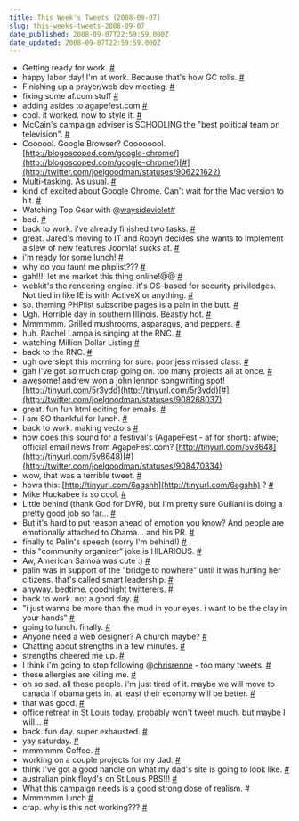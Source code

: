 ```yaml
---
title: This Week's Tweets (2008-09-07)
slug: this-weeks-tweets-2008-09-07
date_published: 2008-09-07T22:59:59.000Z
date_updated: 2008-09-07T22:59:59.000Z
---
```


- Getting ready for work. [#](http://twitter.com/joelgoodman/statuses/905688551)
- happy labor day! I'm at work. Because that's how GC rolls. [#](http://twitter.com/joelgoodman/statuses/905701787)
- Finishing up a prayer/web dev meeting. [#](http://twitter.com/joelgoodman/statuses/905808550)
- fixing some af.com stuff [#](http://twitter.com/joelgoodman/statuses/905849509)
- adding asides to agapefest.com [#](http://twitter.com/joelgoodman/statuses/905994618)
- cool. it worked. now to style it. [#](http://twitter.com/joelgoodman/statuses/906052930)
- McCain's campaign adviser is SCHOOLING the "best political team on television". [#](http://twitter.com/joelgoodman/statuses/906180108)
- Coooool. Google Browser? Coooooool. [http://blogoscoped.com/google-chrome/](http://blogoscoped.com/google-chrome/)[#](http://twitter.com/joelgoodman/statuses/906221622)
- Multi-tasking. As usual. [#](http://twitter.com/joelgoodman/statuses/906267473)
- kind of excited about Google Chrome. Can't wait for the Mac version to hit. [#](http://twitter.com/joelgoodman/statuses/906320533)
- Watching Top Gear with @[waysideviolet](http://twitter.com/waysideviolet)[#](http://twitter.com/joelgoodman/statuses/906348089)
- bed. [#](http://twitter.com/joelgoodman/statuses/906386806)
- back to work. i've already finished two tasks. [#](http://twitter.com/joelgoodman/statuses/906788109)
- great. Jared's moving to IT and Robyn decides she wants to implement a slew of new features Joomla! sucks at. [#](http://twitter.com/joelgoodman/statuses/906882315)
- i'm ready for some lunch! [#](http://twitter.com/joelgoodman/statuses/906978426)
- why do you taunt me phplist??? [#](http://twitter.com/joelgoodman/statuses/906990162)
- gah!!!! let me market this thing online!@@ [#](http://twitter.com/joelgoodman/statuses/907104046)
- webkit's the rendering engine. it's OS-based for security priviledges. Not tied in like IE is with ActiveX or anything. [#](http://twitter.com/joelgoodman/statuses/907128927)
- so. theming PHPlist subscribe pages is a pain in the butt. [#](http://twitter.com/joelgoodman/statuses/907305608)
- Ugh. Horrible day in southern Illinois. Beastly hot. [#](http://twitter.com/joelgoodman/statuses/907315358)
- Mmmmmm. Grilled mushrooms, asparagus, and peppers. [#](http://twitter.com/joelgoodman/statuses/907403826)
- huh. Rachel Lampa is singing at the RNC. [#](http://twitter.com/joelgoodman/statuses/907493092)
- watching Million Dollar Listing [#](http://twitter.com/joelgoodman/statuses/907587269)
- back to the RNC. [#](http://twitter.com/joelgoodman/statuses/907646982)
- ugh overslept this morning for sure. poor jess missed class. [#](http://twitter.com/joelgoodman/statuses/908073321)
- gah I've got so much crap going on. too many projects all at once. [#](http://twitter.com/joelgoodman/statuses/908170391)
- awesome! andrew won a john lennon songwriting spot! [http://tinyurl.com/5r3ydd](http://tinyurl.com/5r3ydd)[#](http://twitter.com/joelgoodman/statuses/908268037)
- great. fun fun html editing for emails. [#](http://twitter.com/joelgoodman/statuses/908310696)
- I am SO thankful for lunch. [#](http://twitter.com/joelgoodman/statuses/908351586)
- back to work. making vectors [#](http://twitter.com/joelgoodman/statuses/908395110)
- how does this sound for a festival's (AgapeFest - af for short): afwire; official email news from AgapeFest.com? [http://tinyurl.com/5v8648](http://tinyurl.com/5v8648)[#](http://twitter.com/joelgoodman/statuses/908470334)
- wow, that was a terrible tweet. [#](http://twitter.com/joelgoodman/statuses/908472495)
- hows this: [http://tinyurl.com/6agshh](http://tinyurl.com/6agshh) ? [#](http://twitter.com/joelgoodman/statuses/908588874)
- Mike Huckabee is so cool. [#](http://twitter.com/joelgoodman/statuses/908880678)
- Little behind (thank God for DVR), but I'm pretty sure Guiliani is doing a pretty good job so far... [#](http://twitter.com/joelgoodman/statuses/908902499)
- But it's hard to put reason ahead of emotion you know? And people are emotionally attached to Obama... and his PR. [#](http://twitter.com/joelgoodman/statuses/908903731)
- finally to Palin's speech (sorry I'm behind!) [#](http://twitter.com/joelgoodman/statuses/908932548)
- this "community organizer" joke is HILARIOUS. [#](http://twitter.com/joelgoodman/statuses/908954685)
- Aw, American Samoa was cute :) [#](http://twitter.com/joelgoodman/statuses/909003391)
- palin was in support of the "bridge to nowhere" until it was hurting her citizens. that's called smart leadership. [#](http://twitter.com/joelgoodman/statuses/909021128)
- anyway. bedtime. goodnight twitterers. [#](http://twitter.com/joelgoodman/statuses/909027699)
- back to work. not a good day. [#](http://twitter.com/joelgoodman/statuses/909392369)
- "i just wanna be more than the mud in your eyes. i want to be the clay in your hands" [#](http://twitter.com/joelgoodman/statuses/909632303)
- going to lunch. finally. [#](http://twitter.com/joelgoodman/statuses/909651020)
- Anyone need a web designer? A church maybe? [#](http://twitter.com/joelgoodman/statuses/909682979)
- Chatting about strengths in a few minutes. [#](http://twitter.com/joelgoodman/statuses/909744619)
- strengths cheered me up. [#](http://twitter.com/joelgoodman/statuses/909777061)
- I think i'm going to stop following @[chrisrenne](http://twitter.com/chrisrenne) - too many tweets. [#](http://twitter.com/joelgoodman/statuses/909801767)
- these allergies are killing me. [#](http://twitter.com/joelgoodman/statuses/910117874)
- oh so sad. all these people. i'm just tired of it. maybe we will move to canada if obama gets in. at least their economy will be better. [#](http://twitter.com/joelgoodman/statuses/910123287)
- that was good. [#](http://twitter.com/joelgoodman/statuses/910287535)
- office retreat in St Louis today. probably won't tweet much. but maybe I will... [#](http://twitter.com/joelgoodman/statuses/910663351)
- back. fun day. super exhausted. [#](http://twitter.com/joelgoodman/statuses/911477955)
- yay saturday. [#](http://twitter.com/joelgoodman/statuses/912029282)
- mmmmmm Coffee. [#](http://twitter.com/joelgoodman/statuses/912239519)
- working on a couple projects for my dad. [#](http://twitter.com/joelgoodman/statuses/912291577)
- think I've got a good handle on what my dad's site is going to look like. [#](http://twitter.com/joelgoodman/statuses/912363310)
- australian pink floyd's on St Louis PBS!!! [#](http://twitter.com/joelgoodman/statuses/912387664)
- What this campaign needs is a good strong dose of realism. [#](http://twitter.com/joelgoodman/statuses/912503948)
- Mmmmmm lunch [#](http://twitter.com/joelgoodman/statuses/913040077)
- crap. why is this not working??? [#](http://twitter.com/joelgoodman/statuses/913189266)

